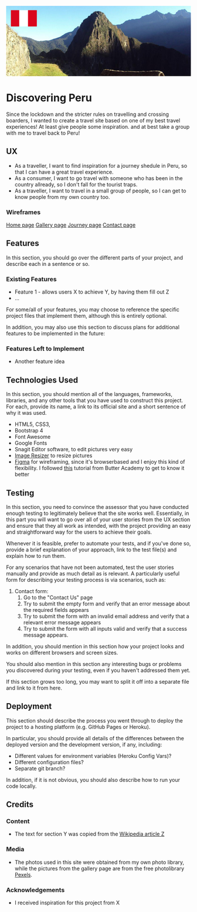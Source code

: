 ![Peru](assets/images/Peru_ReadMe.jpg)

# Discovering Peru

Since the lockdown and the stricter rules on travelling and crossing boarders, I wanted to create a travel site based on one of my best travel experiences! At least give people some inspiration. and at best take a group with me to travel back to Peru!

 
## UX
 
- As a traveller, I want to find inspiration for a journey shedule in Peru, so that I can have a great travel experience.
- As a consumer, I want to go travel with someone who has been in the country allready, so I don't fall for the tourist traps.
- As a traveller, I want to travel in a small group of people, so I can get to know people from my own country too.

### Wireframes

[Home page](assets/Wireframes/Homepage.pdf)
[Gallery page](assets/Wireframes/gallerypage.pdf)
[Journey page](assets/Wireframes/Journeypage.pdf)
[Contact page](assets/Wireframes/contactpage.pdf)


## Features

In this section, you should go over the different parts of your project, and describe each in a sentence or so.
 
### Existing Features
- Feature 1 - allows users X to achieve Y, by having them fill out Z
- ...

For some/all of your features, you may choose to reference the specific project files that implement them, although this is entirely optional.

In addition, you may also use this section to discuss plans for additional features to be implemented in the future:

### Features Left to Implement
- Another feature idea

## Technologies Used

In this section, you should mention all of the languages, frameworks, libraries, and any other tools that you have used to construct this project. For each, provide its name, a link to its official site and a short sentence of why it was used.

- HTML5, CSS3, 
- Bootstrap 4
- Font Awesome
- Google Fonts
- Snagit Editor software, to edit pictures very easy
- [Image Resizer](https://imageresizer.com/) to resize pictures
- [Figma](https://www.figma.com) for wireframing, since it's browserbased and I enjoy this kind of flexibility. I followed [this](https://youtu.be/6t_dYhXyYjI) tutorial from Butter Academy to get to know it better

## Testing

In this section, you need to convince the assessor that you have conducted enough testing to legitimately believe that the site works well. Essentially, in this part you will want to go over all of your user stories from the UX section and ensure that they all work as intended, with the project providing an easy and straightforward way for the users to achieve their goals.

Whenever it is feasible, prefer to automate your tests, and if you've done so, provide a brief explanation of your approach, link to the test file(s) and explain how to run them.

For any scenarios that have not been automated, test the user stories manually and provide as much detail as is relevant. A particularly useful form for describing your testing process is via scenarios, such as:

1. Contact form:
    1. Go to the "Contact Us" page
    2. Try to submit the empty form and verify that an error message about the required fields appears
    3. Try to submit the form with an invalid email address and verify that a relevant error message appears
    4. Try to submit the form with all inputs valid and verify that a success message appears.

In addition, you should mention in this section how your project looks and works on different browsers and screen sizes.

You should also mention in this section any interesting bugs or problems you discovered during your testing, even if you haven't addressed them yet.

If this section grows too long, you may want to split it off into a separate file and link to it from here.

## Deployment

This section should describe the process you went through to deploy the project to a hosting platform (e.g. GitHub Pages or Heroku).

In particular, you should provide all details of the differences between the deployed version and the development version, if any, including:
- Different values for environment variables (Heroku Config Vars)?
- Different configuration files?
- Separate git branch?

In addition, if it is not obvious, you should also describe how to run your code locally.


## Credits



### Content
- The text for section Y was copied from the [Wikipedia article Z](https://en.wikipedia.org/wiki/Z)

### Media
- The photos used in this site were obtained from my own photo library, while the pictures from the gallery page are from the free photolibrary [Pexels](https://www.pexels.com/).

### Acknowledgements

- I received inspiration for this project from X
